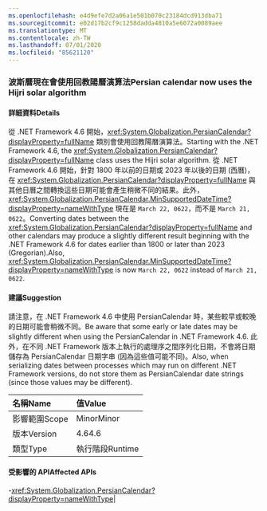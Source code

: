 ```yaml
---
ms.openlocfilehash: e4d9efe7d2a06a1e501b070c23184dcd913dba71
ms.sourcegitcommit: e02d17b2cf9c1258dadda4810a5e6072a0089aee
ms.translationtype: MT
ms.contentlocale: zh-TW
ms.lasthandoff: 07/01/2020
ms.locfileid: "85621120"
---
```

### <a name="persian-calendar-now-uses-the-hijri-solar-algorithm"></a><span data-ttu-id="4daa0-101">波斯曆現在會使用回教陽曆演算法</span><span class="sxs-lookup"><span data-stu-id="4daa0-101">Persian calendar now uses the Hijri solar algorithm</span></span>

#### <a name="details"></a><span data-ttu-id="4daa0-102">詳細資料</span><span class="sxs-lookup"><span data-stu-id="4daa0-102">Details</span></span>

<span data-ttu-id="4daa0-103">從 .NET Framework 4.6 開始，<xref:System.Globalization.PersianCalendar?displayProperty=fullName> 類別會使用回教陽曆演算法。</span><span class="sxs-lookup"><span data-stu-id="4daa0-103">Starting with the .NET Framework 4.6, the <xref:System.Globalization.PersianCalendar?displayProperty=fullName> class uses the Hijri solar algorithm.</span></span> <span data-ttu-id="4daa0-104">從 .NET Framework 4.6 開始，針對 1800 年以前的日期或 2023 年以後的日期 (西曆)，在 <xref:System.Globalization.PersianCalendar?displayProperty=fullName> 與其他日曆之間轉換這些日期可能會產生稍微不同的結果。此外，<xref:System.Globalization.PersianCalendar.MinSupportedDateTime?displayProperty=nameWithType> 現在是 <code>March 22, 0622</code>，而不是 <code>March 21, 0622</code>。</span><span class="sxs-lookup"><span data-stu-id="4daa0-104">Converting dates between the <xref:System.Globalization.PersianCalendar?displayProperty=fullName> and other calendars may produce a slightly different result beginning with the .NET Framework 4.6 for dates earlier than 1800 or later than 2023 (Gregorian).Also, <xref:System.Globalization.PersianCalendar.MinSupportedDateTime?displayProperty=nameWithType> is now <code>March 22, 0622</code> instead of <code>March 21, 0622</code>.</span></span>

#### <a name="suggestion"></a><span data-ttu-id="4daa0-105">建議</span><span class="sxs-lookup"><span data-stu-id="4daa0-105">Suggestion</span></span>

<span data-ttu-id="4daa0-106">請注意，在 .NET Framework 4.6 中使用 PersianCalendar 時，某些較早或較晚的日期可能會稍微不同。</span><span class="sxs-lookup"><span data-stu-id="4daa0-106">Be aware that some early or late dates may be slightly different when using the PersianCalendar in .NET Framework 4.6.</span></span> <span data-ttu-id="4daa0-107">此外，在不同 .NET Framework 版本上執行的處理序之間序列化日期，不會將日期儲存為 PersianCalendar 日期字串 (因為這些值可能不同)。</span><span class="sxs-lookup"><span data-stu-id="4daa0-107">Also, when serializing dates between processes which may run on different .NET Framework versions, do not store them as PersianCalendar date strings (since those values may be different).</span></span>

| <span data-ttu-id="4daa0-108">名稱</span><span class="sxs-lookup"><span data-stu-id="4daa0-108">Name</span></span>    | <span data-ttu-id="4daa0-109">值</span><span class="sxs-lookup"><span data-stu-id="4daa0-109">Value</span></span>       |
|:--------|:------------|
| <span data-ttu-id="4daa0-110">影響範圍</span><span class="sxs-lookup"><span data-stu-id="4daa0-110">Scope</span></span>   |<span data-ttu-id="4daa0-111">Minor</span><span class="sxs-lookup"><span data-stu-id="4daa0-111">Minor</span></span>|
|<span data-ttu-id="4daa0-112">版本</span><span class="sxs-lookup"><span data-stu-id="4daa0-112">Version</span></span>|<span data-ttu-id="4daa0-113">4.6</span><span class="sxs-lookup"><span data-stu-id="4daa0-113">4.6</span></span>|
|<span data-ttu-id="4daa0-114">類型</span><span class="sxs-lookup"><span data-stu-id="4daa0-114">Type</span></span>|<span data-ttu-id="4daa0-115">執行階段</span><span class="sxs-lookup"><span data-stu-id="4daa0-115">Runtime</span></span>

#### <a name="affected-apis"></a><span data-ttu-id="4daa0-116">受影響的 API</span><span class="sxs-lookup"><span data-stu-id="4daa0-116">Affected APIs</span></span>

-<xref:System.Globalization.PersianCalendar?displayProperty=nameWithType></li></ul>|
